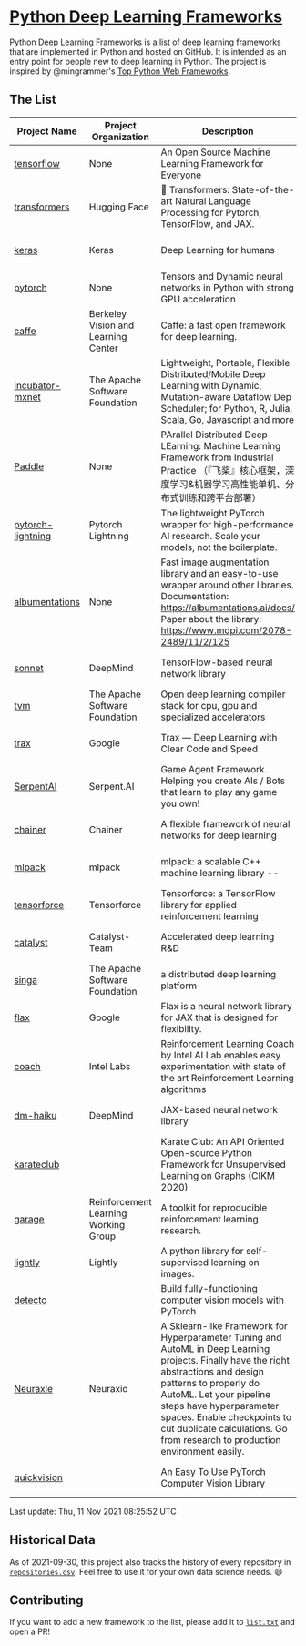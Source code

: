 # [Python Deep Learning Frameworks](https://www.github.com/shimst3r/python-deep-learning-frameworks)

Python Deep Learning Frameworks is a list of deep learning frameworks that are implemented in Python and hosted on GitHub. It is intended as an entry point for people new to deep learning in Python. The project is inspired by @mingrammer's [Top Python Web Frameworks](https://github.com/mingrammer/python-web-framework-stars).

## The List

| Project Name | Project Organization | Description | Stars | Forks | Open Issues | Last Commit |
| ------------ | -------------------- | ----------- | ----: | ----: | ----------: | ----------- |
| [tensorflow](https://tensorflow.org) | None | An Open Source Machine Learning Framework for Everyone | 160495 | 85776 | 2871 | 0 day(s) ago |
| [transformers](https://huggingface.co/transformers) | Hugging Face | 🤗 Transformers: State-of-the-art Natural Language Processing for Pytorch, TensorFlow, and JAX. | 53879 | 12757 | 417 | 0 day(s) ago |
| [keras](http://keras.io/) | Keras | Deep Learning for humans | 53153 | 18888 | 257 | 0 day(s) ago |
| [pytorch](https://pytorch.org) | None | Tensors and Dynamic neural networks in Python with strong GPU acceleration | 52031 | 14221 | 10317 | 0 day(s) ago |
| [caffe](http://caffe.berkeleyvision.org/) | Berkeley Vision and Learning Center | Caffe: a fast open framework for deep learning. | 32059 | 18901 | 1174 | 1 day(s) ago |
| [incubator-mxnet](https://mxnet.apache.org) | The Apache Software Foundation | Lightweight, Portable, Flexible Distributed/Mobile Deep Learning with Dynamic, Mutation-aware Dataflow Dep Scheduler; for Python, R, Julia, Scala, Go, Javascript and more | 19739 | 6879 | 1952 | 0 day(s) ago |
| [Paddle](http://www.paddlepaddle.org/) | None | PArallel Distributed Deep LEarning: Machine Learning Framework from Industrial Practice （『飞桨』核心框架，深度学习&机器学习高性能单机、分布式训练和跨平台部署） | 16921 | 4117 | 2899 | 0 day(s) ago |
| [pytorch-lightning](https://pytorchlightning.ai) | Pytorch Lightning | The lightweight PyTorch wrapper for high-performance AI research. Scale your models, not the boilerplate. | 16003 | 1967 | 400 | 0 day(s) ago |
| [albumentations](https://albumentations.ai) | None | Fast image augmentation library and an easy-to-use wrapper around other libraries. Documentation:  https://albumentations.ai/docs/ Paper about the library: https://www.mdpi.com/2078-2489/11/2/125 | 9107 | 1164 | 238 | 0 day(s) ago |
| [sonnet](https://sonnet.dev/) | DeepMind | TensorFlow-based neural network library | 9067 | 1297 | 24 | 1 day(s) ago |
| [tvm](https://tvm.apache.org/) | The Apache Software Foundation | Open deep learning compiler stack for cpu, gpu and specialized accelerators | 7335 | 2260 | 352 | 0 day(s) ago |
| [trax](https://github.com/google/trax) | Google | Trax — Deep Learning with Clear Code and Speed | 6567 | 659 | 80 | 1 day(s) ago |
| [SerpentAI](http://serpent.ai) | Serpent.AI | Game Agent Framework. Helping you create AIs / Bots that learn to play any game you own! | 6078 | 714 | 2 | 0 day(s) ago |
| [chainer](https://chainer.org) | Chainer | A flexible framework of neural networks for deep learning | 5634 | 1376 | 11 | 0 day(s) ago |
| [mlpack](https://www.mlpack.org/) | mlpack | mlpack: a scalable C++ machine learning library --  | 3848 | 1390 | 81 | 0 day(s) ago |
| [tensorforce](https://github.com/tensorforce/tensorforce) | Tensorforce | Tensorforce: a TensorFlow library for applied reinforcement learning | 3045 | 512 | 6 | 1 day(s) ago |
| [catalyst](https://catalyst-team.com) | Catalyst-Team | Accelerated deep learning R&D | 2764 | 348 | 10 | 0 day(s) ago |
| [singa](https://github.com/apache/singa) | The Apache Software Foundation | a distributed deep learning platform | 2380 | 703 | 37 | 3 day(s) ago |
| [flax](https://github.com/google/flax) | Google | Flax is a neural network library for JAX that is designed for flexibility. | 2279 | 272 | 167 | 0 day(s) ago |
| [coach](https://intellabs.github.io/coach/) | Intel Labs | Reinforcement Learning Coach by Intel AI Lab enables easy experimentation with state of the art Reinforcement Learning algorithms | 2075 | 413 | 87 | 3 day(s) ago |
| [dm-haiku](https://dm-haiku.readthedocs.io) | DeepMind | JAX-based neural network library | 1462 | 113 | 34 | 1 day(s) ago |
| [karateclub](https://karateclub.readthedocs.io) |  | Karate Club: An API Oriented Open-source Python Framework for Unsupervised Learning on Graphs (CIKM 2020) | 1427 | 174 | 0 | 1 day(s) ago |
| [garage](https://github.com/rlworkgroup/garage) | Reinforcement Learning Working Group | A toolkit for reproducible reinforcement learning research. | 1328 | 238 | 219 | 0 day(s) ago |
| [lightly](https://github.com/lightly-ai/lightly) | Lightly | A python library for self-supervised learning on images. | 1298 | 81 | 50 | 1 day(s) ago |
| [detecto](https://detecto.readthedocs.io/) |  | Build fully-functioning computer vision models with PyTorch | 515 | 85 | 26 | 0 day(s) ago |
| [Neuraxle](https://www.neuraxle.org/) | Neuraxio | A Sklearn-like Framework for Hyperparameter Tuning and AutoML in Deep Learning projects. Finally have the right abstractions and design patterns to properly do AutoML. Let your pipeline steps have hyperparameter spaces. Enable checkpoints to cut duplicate calculations. Go from research to production environment easily. | 473 | 51 | 136 | 5 day(s) ago |
| [quickvision](https://github.com/oke-aditya/quickvision) |  | An Easy To Use PyTorch Computer Vision Library | 48 | 4 | 19 | 16 day(s) ago |

Last update: Thu, 11 Nov 2021 08:25:52 UTC

## Historical Data

As of 2021-09-30, this project also tracks the history of every repository in [`repositories.csv`](./repositories.csv). Feel free to use it for your own data science needs. :smile:

## Contributing

If you want to add a new framework to the list, please add it to [`list.txt`](./python-deep-learning-frameworks/list.txt) and open a PR!